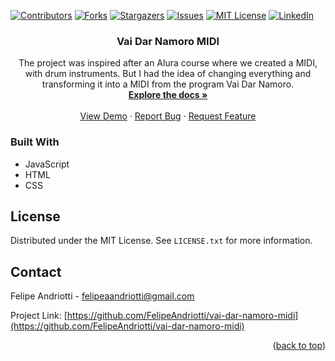 <div id="top" aling="center"></div>

<!-- PROJECT SHIELDS -->
[![Contributors][contributors-shield]][contributors-url]
[![Forks][forks-shield]][forks-url]
[![Stargazers][stars-shield]][stars-url]
[![Issues][issues-shield]][issues-url]
[![MIT License][license-shield]][license-url]
[![LinkedIn][linkedin-shield]][linkedin-url]



<h3 align="center">Vai Dar Namoro MIDI</h3>

  <p align="center">
    The project was inspired after an Alura course where we created a MIDI, with drum instruments. But I had the idea of changing everything and transforming it into a MIDI from the program Vai Dar Namoro.
    <br />
    <a href="https://github.com/FelipeAndriotti/vai-dar-namoro-midi/"><strong>Explore the docs »</strong></a>
    <br />
    <br />
    <a href="https://felipeandriotti.github.io/vai-dar-namoro-midi/">View Demo</a>
    ·
    <a href="https://github.com/FelipeAndriotti/vai-dar-namoro-midi/issues">Report Bug</a>
    ·
    <a href="https://github.com/FelipeAndriotti/vai-dar-namoro-midi/issues">Request Feature</a>
  </p>
</div>



<!-- TABLE OF CONTENTS 
<details>
  <summary>Table of Contents</summary>
  <ol>
    <li>
      <a href="#about-the-project">About The Project</a>
      <ul>
        <li><a href="#built-with">Built With</a></li>
      </ul>
    </li>
    <li>
      <a href="#getting-started">Getting Started</a>
      <ul>
        <li><a href="#prerequisites">Prerequisites</a></li>
        <li><a href="#installation">Installation</a></li>
      </ul>
    </li>
    <li><a href="#usage">Usage</a></li>
    <li><a href="#roadmap">Roadmap</a></li>
    <li><a href="#contributing">Contributing</a></li>
    <li><a href="#license">License</a></li>
    <li><a href="#contact">Contact</a></li>
    <li><a href="#acknowledgments">Acknowledgments</a></li>
  </ol>
</details>
-->


<!-- ABOUT THE PROJECT 
## About The Project

[![Product Name Screen Shot][product-screenshot]](https://example.com)

Here's a blank template to get started: To avoid retyping too much info. Do a search and replace with your text editor for the following: `github_username`, `repo_name`, `twitter_handle`, `linkedin_username`, `email_client`, `email`, `project_title`, `project_description`



-->

### Built With

* JavaScript
* HTML
* CSS



<!-- GETTING STARTED 
## Getting Started

This is an example of how you may give instructions on setting up your project locally.
To get a local copy up and running follow these simple example steps.

### Prerequisites

This is an example of how to list things you need to use the software and how to install them.
* npm
  ```sh
  npm install npm@latest -g
  ```

### Installation

1. Get a free API Key at [https://example.com](https://example.com)
2. Clone the repo
   ```sh
   git clone https://github.com/github_username/repo_name.git
   ```
3. Install NPM packages
   ```sh
   npm install
   ```
4. Enter your API in `config.js`
   ```js
   const API_KEY = 'ENTER YOUR API';
   ```


-->

<!-- USAGE EXAMPLES
## Usage

Use this space to show useful examples of how a project can be used. Additional screenshots, code examples and demos work well in this space. You may also link to more resources.

_For more examples, please refer to the [Documentation](https://example.com)_


 -->

<!-- ROADMAP
## Roadmap

- [ ] Feature 1
- [ ] Feature 2
- [ ] Feature 3
    - [ ] Nested Feature

See the [open issues](https://github.com/github_username/repo_name/issues) for a full list of proposed features (and known issues).


 -->

<!-- CONTRIBUTING 
## Contributing

Contributions are what make the open source community such an amazing place to learn, inspire, and create. Any contributions you make are **greatly appreciated**.

If you have a suggestion that would make this better, please fork the repo and create a pull request. You can also simply open an issue with the tag "enhancement".
Don't forget to give the project a star! Thanks again!

1. Fork the Project
2. Create your Feature Branch (`git checkout -b feature/AmazingFeature`)
3. Commit your Changes (`git commit -m 'Add some AmazingFeature'`)
4. Push to the Branch (`git push origin feature/AmazingFeature`)
5. Open a Pull Request


-->

<!-- LICENSE -->
## License

Distributed under the MIT License. See `LICENSE.txt` for more information.



<!-- CONTACT -->
## Contact

Felipe Andriotti - felipeaandriotti@gmail.com

Project Link: [https://github.com/FelipeAndriotti/vai-dar-namoro-midi](https://github.com/FelipeAndriotti/vai-dar-namoro-midi)

<p align="right">(<a href="#top">back to top</a>)</p>



<!-- MARKDOWN LINKS & IMAGES -->
<!-- https://www.markdownguide.org/basic-syntax/#reference-style-links -->
[contributors-shield]: https://img.shields.io/github/contributors/FelipeAndriotti/vai-dar-namoro-midi.svg?style=for-the-badge
[contributors-url]: https://github.com/FelipeAndriotti/vai-dar-namoro-midi/graphs/contributors
[forks-shield]: https://img.shields.io/github/forks/FelipeAndriotti/vai-dar-namoro-midi.svg?style=for-the-badge
[forks-url]: https://github.com/FelipeAndriotti/vai-dar-namoro-midi/network/members
[stars-shield]: https://img.shields.io/github/stars/FelipeAndriotti/vai-dar-namoro-midi.svg?style=for-the-badge
[stars-url]: https://github.com/FelipeAndriotti/vai-dar-namoro-midi/stargazers
[issues-shield]: https://img.shields.io/github/issues/FelipeAndriotti/vai-dar-namoro-midi.svg?style=for-the-badge
[issues-url]: https://github.com/FelipeAndriotti/vai-dar-namoro-midi/issues
[license-shield]: https://img.shields.io/github/license/FelipeAndriotti/vai-dar-namoro-midi.svg?style=for-the-badge
[license-url]: https://github.com/FelipeAndriotti/vai-dar-namoro-midi/blob/master/LICENSE.txt
[linkedin-shield]: https://img.shields.io/badge/-LinkedIn-black.svg?style=for-the-badge&logo=linkedin&colorB=555
[linkedin-url]: https://www.linkedin.com/in/felipeandriotti/
[product-screenshot]: images/screenshot.png
